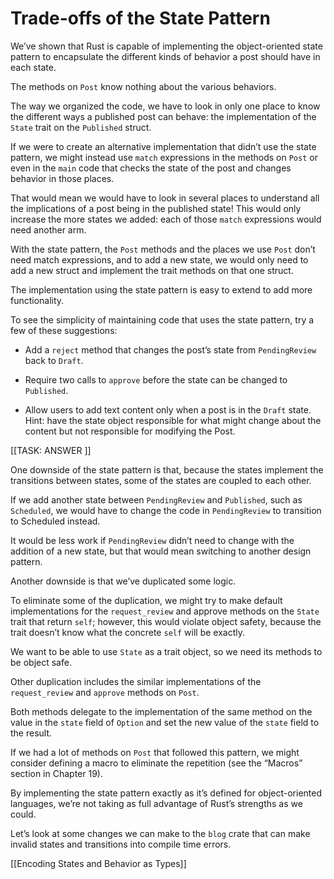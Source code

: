 # Trade-offs of the State Pattern

We’ve shown that Rust is capable of implementing the object-oriented state pattern to encapsulate the different kinds of behavior a post should have in each state.

The methods on `Post` know nothing about the various behaviors.

The way we organized the code, we have to look in only one place to know the different ways a published post can behave: the implementation of the `State` trait on the `Published` struct.



If we were to create an alternative implementation that didn’t use the state pattern, we might instead use `match` expressions in the methods on `Post` or even in the `main` code that checks the state of the post and changes behavior in those places.

That would mean we would have to look in several places to understand all the implications of a post being in the published state! This would only increase the more states we added: each of those `match` expressions would need another arm.



With the state pattern, the `Post` methods and the places we use `Post` don’t need match expressions, and to add a new state, we would only need to add a new struct and implement the trait methods on that one struct.



The implementation using the state pattern is easy to extend to add more functionality.

To see the simplicity of maintaining code that uses the state pattern, try a few of these suggestions:

- Add a `reject` method that changes the post’s state from `PendingReview` back to `Draft`.

- Require two calls to `approve` before the state can be changed to `Published`.

- Allow users to add text content only when a post is in the `Draft` state. 
    Hint: have the state object responsible for what might change about the content but not responsible for modifying the Post.


[[TASK: ANSWER ]]


One downside of the state pattern is that, because the states implement the transitions between states, some of the states are coupled to each other.

If we add another state between `PendingReview` and `Published`, such as `Scheduled`, we would have to change the code in `PendingReview` to transition to Scheduled instead.

It would be less work if `PendingReview` didn’t need to change with the addition of a new state, but that would mean switching to another design pattern.



Another downside is that we’ve duplicated some logic.

To eliminate some of the duplication, we might try to make default implementations for the `request_review` and approve methods on the `State` trait that return `self`; however, this would violate object safety, because the trait doesn’t know what the concrete `self` will be exactly.

We want to be able to use `State` as a trait object, so we need its methods to be object safe.



Other duplication includes the similar implementations of the `request_review` and `approve` methods on `Post`.

Both methods delegate to the implementation of the same method on the value in the `state` field of `Option` and set the new value of the `state` field to the result.

If we had a lot of methods on `Post` that followed this pattern, we might consider defining a macro to eliminate the repetition (see the “Macros” section in Chapter 19).



By implementing the state pattern exactly as it’s defined for object-oriented languages, we’re not taking as full advantage of Rust’s strengths as we could.

Let’s look at some changes we can make to the `blog` crate that can make invalid states and transitions into compile time errors.



[[Encoding States and Behavior as Types]]
